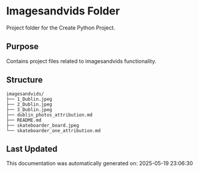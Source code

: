 <!-- filepath: /home/michaelnewham/bin/python_projects/create_python_project/imagesandvids/aboutthisfolder.md -->
# Imagesandvids Folder

Project folder for the Create Python Project.

## Purpose

Contains project files related to imagesandvids functionality.

## Structure

```
imagesandvids/
├── 1_Dublin.jpeg
├── 2_Dublin.jpeg
├── 3_Dublin.jpeg
├── dublin_photos_attribution.md
├── README.md
├── skateboarder_board.jpeg
└── skateboarder_one_attribution.md
```

## Last Updated

This documentation was automatically generated on: 2025-05-19 23:06:30
